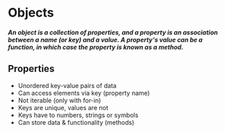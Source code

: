 # Objects

##### An object is a collection of properties, and a property is an association between a name (or key) and a value. A property's value can be a function, in which case the property is known as a method.

## Properties

- Unordered key-value pairs of data
- Can access elements via key (property name)
- Not iterable (only with for-in)
- Keys are unique, values are not
- Keys have to numbers, strings or symbols
- Can store data & functionality (methods)
